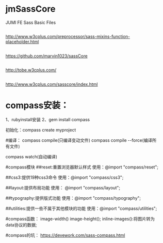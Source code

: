 # jmSassCore
JUMI FE Sass Basic Files
##

http://www.w3cplus.com/preprocessor/sass-mixins-function-placeholder.html
##

https://github.com/marvin1023/sassCore
##

http://tobe.w3cplus.com/

##
http://www.w3cplus.com/sasscore/index.html







# compass安装：
1、rubyinstall安装
2、gem install compass

初始化：compass create myproject


#编译：
compass compile(只编译变动文件)
compass compile --force(编译所有文件)

compass watch(自动编译)


#compass模块
##reset:重置浏览器默认样式
使用：@import "compass/reset";

##css3:提供19种css3命令
使用：@import "compass/css3";

##layout:提供布局功能
使用： @import "compass/layout";

##typography:提供版式功能
使用：@import "compass/typography";

##utilities:提供一些不属于其他模块的功能
使用：@import "compass/utilities";

#compass函数：
image-width()
image-height();
inline-images():将图片转为data协议的数据;



#compass的坑：
https://devework.com/sass-compass.html
